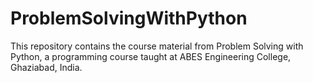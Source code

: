 # ProblemSolvingWithPython
This repository contains the course material from Problem Solving with Python, a programming course taught at ABES Engineering College, Ghaziabad, India. 
